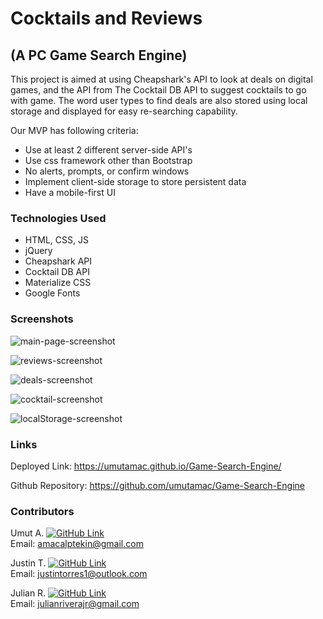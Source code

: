 # Cocktails and Reviews 
## (A PC Game Search Engine)

This project is aimed at using Cheapshark's API to look at deals on digital games, and the API from The Cocktail DB API to suggest cocktails to go with game. The word user types to find deals are also stored using local storage and displayed for easy re-searching capability.

Our MVP has following criteria:
- Use at least 2 different server-side API's
- Use css framework other than Bootstrap
- No alerts, prompts, or confirm windows
- Implement client-side storage to store persistent data
- Have a mobile-first UI
    
### Technologies Used
* HTML, CSS, JS
* jQuery
* Cheapshark API
* Cocktail DB API
* Materialize CSS
* Google Fonts

### Screenshots

![main-page-screenshot](./assets/cAndR-Main.png)


![reviews-screenshot](./assets/cAndR-Reviews.png)


![deals-screenshot](./assets/cAndR-Deals.png)


![cocktail-screenshot](./assets/cAndR-cocktail.png)


![localStorage-screenshot](./assets/cAndR-localStorage.png)

### Links

Deployed Link: https://umutamac.github.io/Game-Search-Engine/

Github Repository: https://github.com/umutamac/Game-Search-Engine

### Contributors
Umut A. [![GitHub Link](https://img.shields.io/badge/Github-umutamac-lightgrey.svg)](https://github.com/umutamac)<br>
Email: amacalptekin@gmail.com

Justin T. [![GitHub Link](https://img.shields.io/badge/Github-JuTo--Hub-lightgrey.svg)](https://github.com/JuTo-Hub)<br>
Email: justintorres1@outlook.com

Julian R. [![GitHub Link](https://img.shields.io/badge/Github-julianriverajr-lightgrey.svg)](https://github.com/julianriverajr)<br>
Email: julianriverajr@gmail.com
